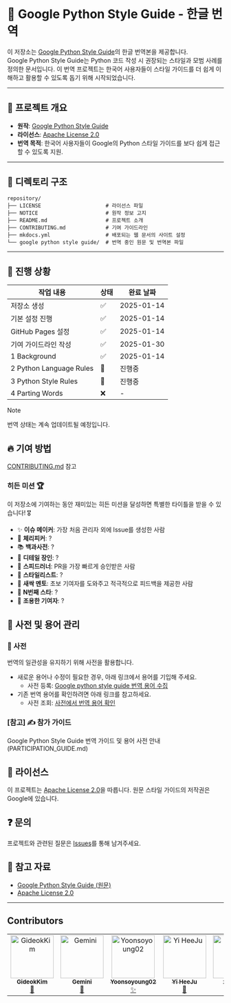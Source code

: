 # 📘 Google Python Style Guide - 한글 번역

이 저장소는 [Google Python Style Guide](https://google.github.io/styleguide/pyguide.html)의 한글 번역본을 제공합니다.  
Google Python Style Guide는 Python 코드 작성 시 권장되는 스타일과 모범 사례를 정의한 문서입니다.
이 번역 프로젝트는 한국어 사용자들이 스타일 가이드를 더 쉽게 이해하고 활용할 수 있도록 돕기 위해 시작되었습니다.

---

## 📌 프로젝트 개요

- **원작**: [Google Python Style Guide](https://google.github.io/styleguide/pyguide.html)
- **라이선스**: [Apache License 2.0](./LICENSE)
- **번역 목적**: 한국어 사용자들이 Google의 Python 스타일 가이드를 보다 쉽게 접근할 수 있도록 지원.

---

## 📂 디렉토리 구조

```
repository/
├── LICENSE                     # 라이선스 파일
├── NOTICE                      # 원작 정보 고지
├── README.md                   # 프로젝트 소개
├── CONTRIBUTING.md             # 기여 가이드라인
├── mkdocs.yml                  # 배포되는 웹 문서의 사이트 설정
└── google python style guide/  # 번역 중인 원문 및 번역본 파일
```

---

## 🚀 진행 상황

| 작업 내용               | 상태 | 완료 날짜  |
| ----------------------- | ---- | ---------- |
| 저장소 생성             | ✅   | 2025-01-14 |
| 기본 설정 진행          | ✅   | 2025-01-14 |
| GitHub Pages 설정       | ✅   | 2025-01-14 |
| 기여 가이드라인 작성    | ✅   | 2025-01-30 |
| 1 Background            | ✅   | 2025-01-14 |
| 2 Python Language Rules | 🔨   | 진행중     |
| 3 Python Style Rules    | 🔨   | 진행중     |
| 4 Parting Words         | ❌   | -          |

> [!NOTE]
> 번역 상태는 계속 업데이트될 예정입니다.

## 🔥 기여 방법

[CONTRIBUTING.md](CONTRIBUTING.md) 참고

### 히든 미션 🏆

이 저장소에 기여하는 동안 재미있는 히든 미션을 달성하면 특별한 타이틀을 받을 수 있습니다! 🎖️

- ✨ **이슈 메이커**: 가장 처음 관리자 외에 Issue를 생성한 사람
- 🍒 **체리피커**: ?
- 📚 **백과사전**: ?
- 🧐 **디테일 장인**: ?
- 🚀 **스피드러너**: PR을 가장 빠르게 승인받은 사람
- 🎨 **스타일리스트**: ?
- 🌱 **새싹 멘토**: 초보 기여자를 도와주고 적극적으로 피드백을 제공한 사람
- 🌟 **N번째 스타**: ?
- 🌙 **조용한 기여자**: ?

## 📌 사전 및 용어 관리

### 📖 사전

번역의 일관성을 유지하기 위해 사전을 활용합니다.

- 새로운 용어나 수정이 필요한 경우, 아래 링크에서 용어를 기입해 주세요.
  - 사전 등록: [Google python style guide 번역 용어 수집](https://forms.gle/EqLQwYh74NBBj3oF9)
- 기존 번역 용어를 확인하려면 아래 링크를 참고하세요.
  - 사전 조회: [사전에서 번역 용어 확인](https://docs.google.com/spreadsheets/d/e/2PACX-1vRRD6I_ELlSzmkNvfn-JVvTjIVbX91RA4g82AjYUogsvuoLLspPqO4PEKZrSwDUuTDgFwxkk1gSA1eW/pubhtml?gid=1120400211&single=true)

### [참고] ✍️ 참가 가이드

Google Python Style Guide 번역 가이드 및 용어 사전 안내(PARTICIPATION_GUIDE.md)

## 📄 라이선스

이 프로젝트는 [Apache License 2.0](LICENSE)을 따릅니다. 원문 스타일 가이드의 저작권은 Google에 있습니다.

## ❓ 문의

프로젝트와 관련된 질문은 [Issues](https://github.com/GideokKim/google-python-style-guide-kr/issues)를 통해 남겨주세요.

## 📖 참고 자료

- [Google Python Style Guide (원문)](https://google.github.io/styleguide/pyguide.html)
- [Apache License 2.0](http://www.apache.org/licenses/LICENSE-2.0)

---

## Contributors

<!-- ALL-CONTRIBUTORS-LIST:START - Do not remove or modify this section -->
<!-- prettier-ignore-start -->
<!-- markdownlint-disable -->
<table>
  <tbody>
    <tr>
      <td align="center"><a href="https://github.com/GideokKim"><img src="https://avatars.githubusercontent.com/u/79832255?v=4" width="100px;" alt="GideokKim"/><br /><sub><b>GideokKim</b></sub></a><br /><a href="#maintenance-GideokKim" title="Maintenance">🚧</a></td>
      <td align="center"><a href="https://gemini.google.com/"><img src="https://github.com/user-attachments/assets/27b6ffe2-3713-4499-8aef-93a6f0b6e777" width="100px;" alt="Gemini"/><br /><sub><b>Gemini</b></sub></a><br /><a href="#code-assistant" title="Code Assistant">🤖</a></td>
      <td align="center"><a href="https://github.com/Yoonsoyoung02"><img src="https://avatars.githubusercontent.com/u/192282690?v=4" width="100px;" alt="Yoonsoyoung02"/><br /><sub><b>Yoonsoyoung02</b></sub></a><br /><a href="#issue-maker" title="Issue Maker">✨</a></td>
      <td align="center"><a href="https://github.com/YiHeeJu"><img src="https://avatars.githubusercontent.com/u/177398433?v=4" width="100px;" alt="Yi HeeJu"/><br /><sub><b>Yi HeeJu</b></sub></a><br /><a href="#speed-runner" title="Speed Runner">🚀</a></td>
      <td align="center"><a href="https://github.com/zer0ken"><img src="https://avatars.githubusercontent.com/u/31297454?v=4" width="100px;" alt="zer0ken"/><br /><sub><b>zer0ken</b></sub></a><br /><a href="#sprout-mentor" title="Sprout Mentor">🌱</a></td>
      <td align="center"><a href="https://github.com/Kristyn-Yoon"><img src="https://avatars.githubusercontent.com/u/189988993?v=4" width="100px;" alt="Kristyn Yoon"/><br /><sub><b>Kristyn Yoon</b></sub></a><br /><a href="#contributor" title="Contributor">🤝</a></td>
      <td align="center"><a href="https://github.com/Bosongsae"><img src="https://avatars.githubusercontent.com/u/192054862?v=4" width="100px;" alt="Bosongsae"/><br /><sub><b>Bosongsae</b></sub></a><br /><a href="#contributor" title="Contributor">🤝</a></td>
      <td align="center"><a href="https://github.com/codingorijazz"><img src="https://avatars.githubusercontent.com/u/178161492?v=4" width="100px;" alt="codingorijazz"/><br /><sub><b>codingorijazz</b></sub></a><br /><a href="#contributor" title="Contributor">🤝</a></td>
    </tr>
  </tbody>
</table>

<!-- markdownlint-restore -->
<!-- prettier-ignore-end -->

<!-- ALL-CONTRIBUTORS-LIST:END -->

<br/>
